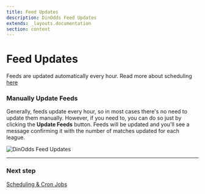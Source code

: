```yaml
---
title: Feed Updates
description: DinOdds Feed Updates
extends: _layouts.documentation
section: content
---
```


# Feed Updates

Feeds are updated automatically every hour. Read more about scheduling [here](/docs/dinodds/scheduling/)

### Manually Update Feeds

Generally, feeds update every hour, so in most cases there's no need to update them manually. However, if you need to, you can do so just by clicking the **Update Feeds** button. Feeds will be updated and you'll see a message confirming it with the number of matches updated for each league.

![DinOdds Feed Updates](https://media.dinomatic.com/images/docs/dinodds/feed-updates.jpg)


---

### Next step

[Scheduling & Cron Jobs](/docs/dinodds/scheduling/)
